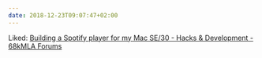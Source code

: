 ```yaml
---
date: 2018-12-23T09:07:47+02:00
---
```


Liked: [Building a Spotify player for my Mac SE/30 - Hacks & Development - 68kMLA Forums](https://68kmla.org/forums/index.php?/topic/55998-building-a-spotify-player-for-my-mac-se30/)
